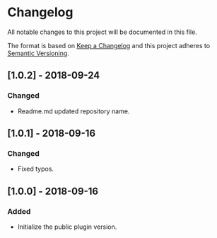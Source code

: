# Changelog
All notable changes to this project will be documented in this file.

The format is based on [Keep a Changelog](http://keepachangelog.com/en/1.0.0/)
and this project adheres to [Semantic Versioning](http://semver.org/spec/v2.0.0.html).

## [1.0.2] - 2018-09-24

### Changed
- Readme.md updated repository name.

## [1.0.1] - 2018-09-16

### Changed
- Fixed typos.

## [1.0.0] - 2018-09-16

### Added
- Initialize the public plugin version.